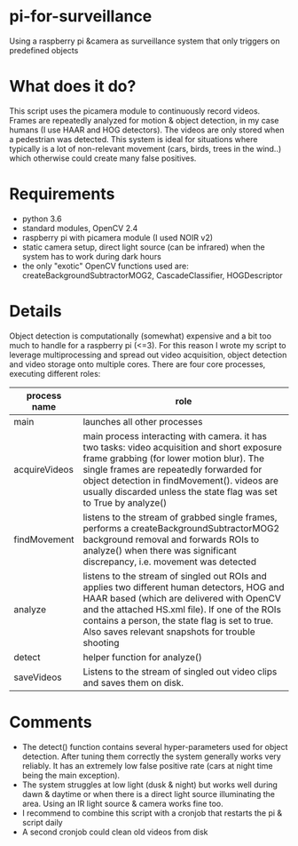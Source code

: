 # pi-for-surveillance
Using a raspberry pi &camera as surveillance system that only triggers on predefined objects

# What does it do?
This script uses the picamera module to continuously record videos. Frames are repeatedly analyzed for motion & object detection, in my case humans (I use HAAR and HOG detectors). The videos are only stored when a pedestrian was detected. This system is ideal for situations where typically is a lot of non-relevant movement (cars, birds, trees in the wind..) which otherwise could create many false positives.

# Requirements
* python 3.6
* standard modules, OpenCV 2.4
* raspberry pi with picamera module (I used NOIR v2)
* static camera setup, direct light source (can be infrared) when the system has to work during dark hours
* the only "exotic" OpenCV functions used are: createBackgroundSubtractorMOG2, CascadeClassifier, HOGDescriptor

# Details
Object detection is computationally (somewhat) expensive and a bit too much to handle for a raspberry pi (<=3). For this reason I wrote my script to leverage multiprocessing and spread out video acquisition, object detection and video storage onto multiple cores.
There are four core processes, executing different roles:

| process name                |role|
|----------------|-------------------------------|
|main|launches all other processes      |
|acquireVideos|main process interacting with camera. it has two tasks: video acquisition and short exposure frame grabbing (for lower motion blur). The single frames are repeatedly forwarded for object detection in findMovement(). videos are usually discarded unless the state flag was set to True by analyze()
|findMovement|listens to the stream of grabbed single frames, performs a createBackgroundSubtractorMOG2 background removal and forwards ROIs to analyze() when there was significant discrepancy, i.e. movement was detected |
|analyze|listens to the stream of singled out ROIs and applies two different human detectors, HOG and HAAR based (which are delivered with OpenCV and the attached HS.xml file). If one of the ROIs contains a person, the state flag is set to true. Also saves relevant snapshots for trouble shooting |
|detect|helper function for analyze() |
|saveVideos|Listens to the stream of singled out video clips and saves them on disk. |

# Comments
* The detect() function contains several hyper-parameters used for object detection. After tuning them correctly the system generally works very reliably. It has an extremely low false positive rate (cars at night time being the main exception). 
* The system struggles at low light (dusk & night) but works well during dawn & daytime or when there is a direct light source illuminating the area. Using an IR light source & camera works fine too.
* I recommend to combine this script with a cronjob that restarts the pi & script daily
* A second cronjob could clean old videos from disk
